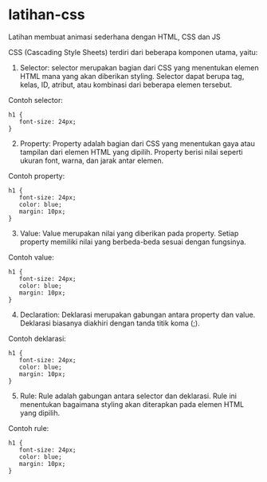 # latihan-css
Latihan membuat animasi sederhana dengan HTML, CSS dan JS



CSS (Cascading Style Sheets) terdiri dari beberapa komponen utama, yaitu:

1. Selector: selector merupakan bagian dari CSS yang menentukan elemen HTML mana yang akan diberikan styling. Selector dapat berupa tag, kelas, ID, atribut, atau kombinasi dari beberapa elemen tersebut.

Contoh selector:
```
h1 {
   font-size: 24px;
}
```

2. Property: Property adalah bagian dari CSS yang menentukan gaya atau tampilan dari elemen HTML yang dipilih. Property berisi nilai seperti ukuran font, warna, dan jarak antar elemen.

Contoh property:
```
h1 {
   font-size: 24px;
   color: blue;
   margin: 10px;
}
```

3. Value: Value merupakan nilai yang diberikan pada property. Setiap property memiliki nilai yang berbeda-beda sesuai dengan fungsinya.

Contoh value:
```
h1 {
   font-size: 24px;
   color: blue;
   margin: 10px;
}
```

4. Declaration: Deklarasi merupakan gabungan antara property dan value. Deklarasi biasanya diakhiri dengan tanda titik koma (;).

Contoh deklarasi:
```
h1 {
   font-size: 24px;
   color: blue;
   margin: 10px;
}
```

5. Rule: Rule adalah gabungan antara selector dan deklarasi. Rule ini menentukan bagaimana styling akan diterapkan pada elemen HTML yang dipilih.

Contoh rule:
```
h1 {
   font-size: 24px;
   color: blue;
   margin: 10px;
}
```
